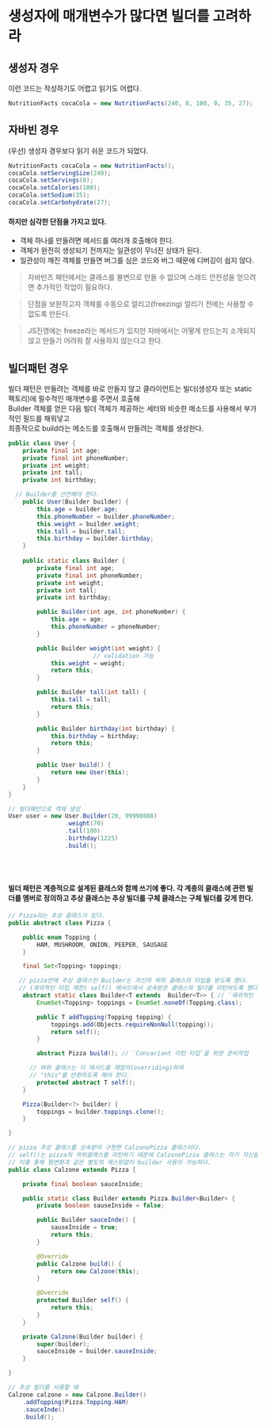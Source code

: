 # 생성자에 매개변수가 많다면 빌더를 고려하라
## 생성자 경우
이런 코드는 작성하기도 어렵고 읽기도 어렵다.
```java
NutritionFacts cocaCola = new NutritionFacts(240, 8, 100, 0, 35, 27);
```
## 자바빈 경우
(우선) 생성자 경우보다 읽기 쉬운 코드가 되었다.
```java
NutritionFacts cocaCola = new NutritionFacts();
cocaCola.setServingSize(240);
cocaCola.setServings(8);
cocaCola.setCalories(100);
cocaCola.setSodium(35);
cocaCola.setCarbohydrate(27);
```

#### 하지만 심각한 단점을 가지고 있다.
+ 객체 하나를 만들려면 메서드를 여러개 호출해야 한다.
+ 객체가 완전히 생성되기 전까지는 일관성이 무너진 상태가 된다.
+ 일관성이 깨진 객체를 만들면 버그를 심은 코드와 버그 때문에 디버깅이 쉽지 않다.
> 자바빈즈 패턴에서는 클래스를 불변으로 만들 수 없으며 스레드 안전성을 얻으려면 추가적인 작업이 필요하다.

> 단점을 보완하고자 객체를 수동으로 얼리고(freezing) 얼리기 전에는 사용할 수 없도록 만든다.

> JS진영에는 freeze라는 메서드가 있지만 자바에서는 어떻게 만드는지 소개되지 않고 만들기 어려워 잘 사용하지 않는다고 한다.

## 빌더패턴 경우
빌더 패턴은 만들려는 객체를 바로 만들지 않고 클라이언트는 빌더(생성자 또는 static 팩토리)에 필수적인 매개변수를 주면서 호출해 <br>
Builder 객체를 얻은 다음 빌더 객체가 제공하는 세터와 비슷한 메소드를 사용해서 부가적인 필드를 채워넣고  <br> 최종적으로 build라는 메소드를 호출해서 만들려는 객체를 생성한다.

```java
public class User {
    private final int age;
    private final int phoneNumber;
    private int weight;
    private int tall;
    private int birthday;

  // Builder를 선언해야 한다.
    public User(Builder builder) {
        this.age = builder.age;
        this.phoneNumber = builder.phoneNumber;
        this.weight = builder.weight;
        this.tall = builder.tall;
        this.birthday = builder.birthday;
    }
    
    public static class Builder {
        private final int age;
        private final int phoneNumber;
        private int weight;
        private int tall;
        private int birthday;

        public Builder(int age, int phoneNumber) {
            this.age = age;
            this.phoneNumber = phoneNumber;
        }

        public Builder weight(int weight) {
						// validation 가능
            this.weight = weight;
            return this;
        }

        public Builder tall(int tall) {
            this.tall = tall;
            return this;
        }

        public Builder birthday(int birthday) {
            this.birthday = birthday;
            return this;
        }

        public User build() {
            return new User(this);
        }
    }
}

// 빌더패턴으로 객체 생성
User user = new User.Builder(20, 99998888)
                .weight(70)
                .tall(180)
                .birthday(1225)
                .build();
```

<br><br>

#### 빌더 패턴은 계층적으로 설계된 클래스와 함께 쓰기에 좋다. 각 계층의 클래스에 관련 빌더를 멤버로 정의하고 추상 클래스는 추상 빌더를 구체 클래스는 구체 빌더를 갖게 한다.
```java
// Pizza라는 추상 클래스가 있다.
public abstract class Pizza {

    public enum Topping {
        HAM, MUSHROOM, ONION, PEEPER, SAUSAGE
    }

    final Set<Topping> toppings;

   // pizza안에 추상 클래스인 Builder는 자신의 하위 클래스의 타입을 받도록 했다.
   // (재귀적인 타입 제한) self() 메서드에서 상속받은 클래스의 빌더를 리턴하도록 했다.
    abstract static class Builder<T extends  Builder<T>> { // `재귀적인 타입 매개변수`
        EnumSet<Topping> toppings = EnumSet.noneOf(Topping.class);

        public T addTopping(Topping topping) {
            toppings.add(Objects.requireNonNull(topping));
            return self();
        }

        abstract Pizza build(); // `Convariant 리턴 타입`을 위한 준비작업

      // 하위 클래스는 이 메서드를 재정의(overriding)하여
      // "this"를 반환하도록 해야 한다.
        protected abstract T self(); 
    }

    Pizza(Builder<?> builder) {
        toppings = builder.toppings.clone();
    }

}
```

```java
// pizza 추상 클래스를 상속받아 구현한 CalzonePizza 클래스이다.
// self()는 pizza의 하위클래스를 리턴하기 때문에 CalzonePizza 클래스는 자기 자신을 반환한다. (return this)
// 이를 통해 형변환과 같은 별도의 캐스팅없이 builder 사용이 가능하다.
public class Calzone extends Pizza {

    private final boolean sauceInside;

    public static class Builder extends Pizza.Builder<Builder> {
        private boolean sauseInside = false;

        public Builder sauceInde() {
            sauseInside = true;
            return this;
        }

        @Override
        public Calzone build() {
            return new Calzone(this);
        }

        @Override
        protected Builder self() {
            return this;
        }
    }

    private Calzone(Builder builder) {
        super(builder);
        sauceInside = builder.sauseInside;
    }

}
```

```java
// 추상 빌더를 사용할 때
Calzone calzone = new Calzone.Builder()
    .addTopping(Pizza.Topping.HAM)
    .sauceInde()
    .build();
```
